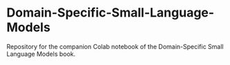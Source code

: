 # Domain-Specific-Small-Language-Models
Repository for the companion Colab notebook of the Domain-Specific Small Language Models book.
